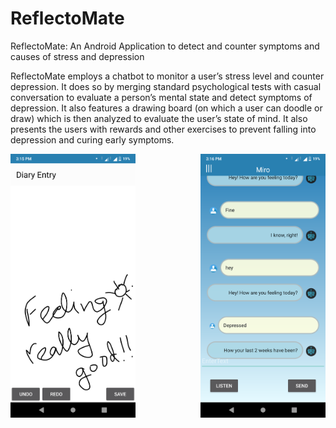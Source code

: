 # ReflectoMate
ReflectoMate: An Android Application to detect and counter symptoms and causes of stress and depression

ReflectoMate employs a chatbot to monitor a user’s stress level and counter depression. It does so by merging standard psychological tests with casual conversation to evaluate a person’s mental state and detect symptoms of depression.
It also features a drawing board (on which a user can doodle or draw) which is then analyzed to evaluate the user’s state of mind.
It also presents the users with rewards and other exercises to prevent falling into depression and curing early symptoms.



<img src="Screenshots/img1.png" width="200" title="Miro" align="left"/>     
<img src="Screenshots/img2.png" width="200" title="Miro" align="right"/>    


